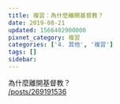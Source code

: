 ```yaml
---
title: 複習：為什麼離開基督教？
date: 2019-08-21
updated: 1566402900000
pixnet_category: 複習
categories: ['4. 其他', '複習']
tags: []
sidebar: 
---
```


<p>為什麼離開基督教？<br/>
<a href="/posts/269191536" target="_blank">/posts/269191536</a></p>
<p> </p>
